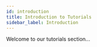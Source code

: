 ```yaml
---
id: introduction
title: Introduction to Tutorials
sidebar_label: Introduction
---
```


Welcome to our tutorials section...